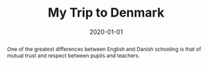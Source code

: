 ---
title: "My Trip to Denmark"
authors:
  - admin
date: "2020-01-01"  # You may want to provide the actual publication date
publication_types: ["2"]
publication: "Human Scale Education"
publication_short: ""

abstract: "One of the greatest differences between English and Danish schooling is that of mutual trust and respect between pupils and teachers."

summary: "A comparative study of English and Danish education systems."

tags:
  - Education
  - International Education
  - Danish Education
  - Comparative Education

featured: false

--- 